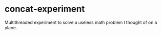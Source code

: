 # concat-experiment
Multithreaded experiment to solve a useless math problem I thought of on a plane.
